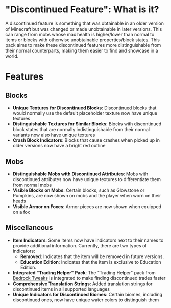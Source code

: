 # "Discontinued Feature": What is it?

A discontinued feature is something that was obtainable in an older version of Minecraft but was changed or made unobtainable in later versions. This can range from mobs whose max health is higher/lower than normal to items or blocks with otherwise unobtainable properties/block states. This pack aims to make these discontinued features more distinguishable from their normal counterparts, making them easier to find and showcase in a world.


# Features

## Blocks
- **Unique Textures for Discontinued Blocks**: Discontinued blocks that would normally use the default placeholder texture now have unique textures
- **Distinguishable Textures for Similar Blocks**: Blocks with discontinued block states that are normally indistinguishable from their normal variants now also have unique textures
- **Crash Block Indicators**: Blocks that cause crashes when picked up in older versions now have a bright red outline


## Mobs
- **Distinguishable Mobs with Discontinued Attributes**: Mobs with discontinued attributes now have unique textures to differentiate them from normal mobs
- **Visible Blocks on Mobs**: Certain blocks, such as Glowstone or Pumpkins, are now shown on mobs and the player when worn on their heads
- **Visible Armor on Foxes**: Armor pieces are now shown when equipped on a fox


## Miscellaneous
- **Item Indicators**: Some items now have indicators next to their names to provide additional information. Currently, there are two types of indicators:  
  - **Removed**: Indicates that the item will be removed in future versions.  
  - **Education Edition**: Indicates that the item is exclusive to Education Edition.
- **Integrated "Trading Helper" Pack**: The "Trading Helper" pack from [Bedrock Tweaks](https://bedrocktweaks.net/) is integrated to make finding discontinued trades faster
- **Comprehensive Translation Strings**: Added translation strings for discontinued items in all supported languages
- **Unique Indicators for Discontinued Biomes**: Certain biomes, including discontinued ones, now have unique water colors to distinguish them